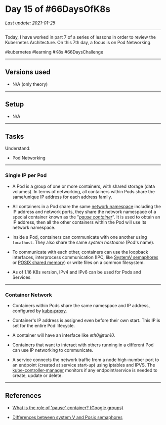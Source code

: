 # Day 15 of #66DaysOfK8s

_Last update: 2021-01-25_

---

Today, I have worked in part 7 of a series of lessons in order to review the Kubernetes Architecture.
On this 7th day, a focus is on Pod Networking.

#kubernetes #learning #K8s #66DaysChallenge

---

## Versions used

* N/A (only theory)

---

## Setup

* N/A

---

## Tasks

Understand:

* Pod Networking

---

### Single IP per Pod

* A Pod is a group of one or more containers, with shared storage (data volumes).
In terms of networking, all containers within Pods share the same/unique IP address for each address family.

* All containers in a Pod share the same [network namespace](https://blog.scottlowe.org/2013/09/04/introducing-linux-network-namespaces/) including the IP address and network ports, they share the network namespace of a special container known as the "_[pause container](https://stackoverflow.com/questions/48651269/what-are-the-pause-containers#:~:text=The%20'pause'%20container%20is%20a,containers%20that%20join%20that%20pod.)_". It is used to obtain an IP address, then all the other containers within the Pod will use its network namespace.

* Inside a Pod, containers can communicate with one another using ```localhost```. They also share the same _system hostname_ (Pod's name).

* To communicate with each other, containers can use the loopback interfaces, interprocess communication (IPC, like [SystemV semaphores](https://www.softprayog.in/programming/system-v-semaphores) or [POSIX shared memory](https://www.softprayog.in/programming/interprocess-communication-using-posix-shared-memory-in-linux)) or write files on a common filesystem.

* As of 1.16 K8s version, IPv4 and IPv6 can be used for Pods and Services.

---

### Container Network

* Containers within Pods share the same namespace and IP address, configured by [kube-proxy](https://github.com/jp-chl/66DaysOfK8s/tree/master/challenge/week02/day10).

* Container's IP address is assigned even before their own start. This IP is set for the entire Pod lifecycle.

* A container will have an interface like _eth0@tun10_.

* Containers that want to interact with others running in a different Pod can use IP networking to communicate.

* A service connects the network traffic from a node high-number port to an endpoint (created at service start-up) using iptables and IPVS. The [kube-controller-manager](https://github.com/jp-chl/66DaysOfK8s/tree/master/challenge/week02/day11) monitors if any endpoint/service is needed to create, update or delete.

---

## References

* [What is the role of 'pause' container? (Google groups)](https://groups.google.com/g/kubernetes-users/c/jVjv0QK4b_o?pli=1)

* [Differences between system V and Posix semaphores](
https://stackoverflow.com/questions/368322/differences-between-system-v-and-posix-semaphores)